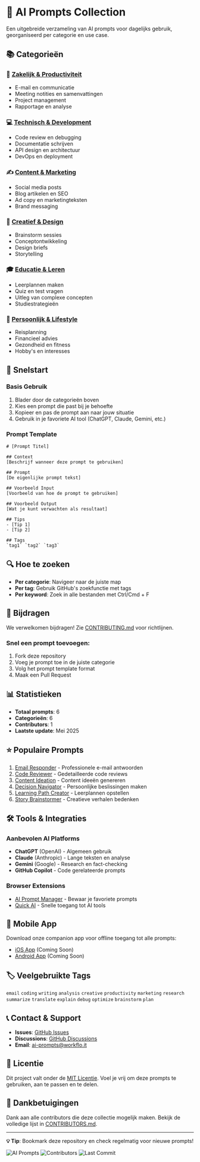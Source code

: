 # 🤖 AI Prompts Collection

Een uitgebreide verzameling van AI prompts voor dagelijks gebruik, georganiseerd per categorie en use case.

## 📚 Categorieën

### 🏢 [Zakelijk & Productiviteit](./prompts/business/)
- E-mail en communicatie
- Meeting notities en samenvattingen
- Project management
- Rapportage en analyse

### 💻 [Technisch & Development](./prompts/technical/)
- Code review en debugging
- Documentatie schrijven
- API design en architectuur
- DevOps en deployment

### ✍️ [Content & Marketing](./prompts/content/)
- Social media posts
- Blog artikelen en SEO
- Ad copy en marketingteksten
- Brand messaging

### 🎨 [Creatief & Design](./prompts/creative/)
- Brainstorm sessies
- Conceptontwikkeling
- Design briefs
- Storytelling

### 🎓 [Educatie & Leren](./prompts/education/)
- Leerplannen maken
- Quiz en test vragen
- Uitleg van complexe concepten
- Studiestrategieën

### 🔧 [Persoonlijk & Lifestyle](./prompts/personal/)
- Reisplanning
- Financieel advies
- Gezondheid en fitness
- Hobby's en interesses

## 🚀 Snelstart

### Basis Gebruik
1. Blader door de categorieën boven
2. Kies een prompt die past bij je behoefte
3. Kopieer en pas de prompt aan naar jouw situatie
4. Gebruik in je favoriete AI tool (ChatGPT, Claude, Gemini, etc.)

### Prompt Template
```
# [Prompt Titel]

## Context
[Beschrijf wanneer deze prompt te gebruiken]

## Prompt
[De eigenlijke prompt tekst]

## Voorbeeld Input
[Voorbeeld van hoe de prompt te gebruiken]

## Voorbeeld Output
[Wat je kunt verwachten als resultaat]

## Tips
- [Tip 1]
- [Tip 2]

## Tags
`tag1` `tag2` `tag3`
```

## 🔍 Hoe te zoeken

- **Per categorie**: Navigeer naar de juiste map
- **Per tag**: Gebruik GitHub's zoekfunctie met tags
- **Per keyword**: Zoek in alle bestanden met Ctrl/Cmd + F

## 🤝 Bijdragen

We verwelkomen bijdragen! Zie [CONTRIBUTING.md](./CONTRIBUTING.md) voor richtlijnen.

### Snel een prompt toevoegen:
1. Fork deze repository
2. Voeg je prompt toe in de juiste categorie
3. Volg het prompt template format
4. Maak een Pull Request

## 📊 Statistieken

- **Totaal prompts**: 6
- **Categorieën**: 6
- **Contributors**: 1
- **Laatste update**: Mei 2025

## ⭐ Populaire Prompts

1. [Email Responder](./prompts/business/email-responder.md) - Professionele e-mail antwoorden
2. [Code Reviewer](./prompts/technical/code-reviewer.md) - Gedetailleerde code reviews
3. [Content Ideation](./prompts/content/content-ideation.md) - Content ideeën genereren
4. [Decision Navigator](./prompts/personal/decision-navigator.md) - Persoonlijke beslissingen maken
5. [Learning Path Creator](./prompts/education/learning-path-creator.md) - Leerplannen opstellen
6. [Story Brainstormer](./prompts/creative/story-brainstormer.md) - Creatieve verhalen bedenken

## 🛠️ Tools & Integraties

### Aanbevolen AI Platforms
- **ChatGPT** (OpenAI) - Algemeen gebruik
- **Claude** (Anthropic) - Lange teksten en analyse
- **Gemini** (Google) - Research en fact-checking
- **GitHub Copilot** - Code gerelateerde prompts

### Browser Extensions
- [AI Prompt Manager](https://example.com) - Bewaar je favoriete prompts
- [Quick AI](https://example.com) - Snelle toegang tot AI tools

## 📱 Mobile App

Download onze companion app voor offline toegang tot alle prompts:
- [iOS App](https://apps.apple.com/app/ai-prompts) (Coming Soon)
- [Android App](https://play.google.com/store/apps/details?id=com.aiprompts) (Coming Soon)

## 🏷️ Veelgebruikte Tags

`email` `coding` `writing` `analysis` `creative` `productivity` `marketing` `research` `summarize` `translate` `explain` `debug` `optimize` `brainstorm` `plan`

## 📞 Contact & Support

- **Issues**: [GitHub Issues](https://github.com/yourusername/ai-prompts/issues)
- **Discussions**: [GitHub Discussions](https://github.com/yourusername/ai-prompts/discussions)
- **Email**: ai-prompts@workflo.it

## 📄 Licentie

Dit project valt onder de [MIT Licentie](./LICENSE). Voel je vrij om deze prompts te gebruiken, aan te passen en te delen.

## 🙏 Dankbetuigingen

Dank aan alle contributors die deze collectie mogelijk maken. Bekijk de volledige lijst in [CONTRIBUTORS.md](./CONTRIBUTORS.md).

---

**💡 Tip**: Bookmark deze repository en check regelmatig voor nieuwe prompts!

![AI Prompts](https://img.shields.io/github/stars/yourusername/ai-prompts?style=social)
![Contributors](https://img.shields.io/github/contributors/yourusername/ai-prompts)
![Last Commit](https://img.shields.io/github/last-commit/yourusername/ai-prompts)
